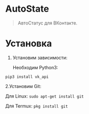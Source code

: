 # AutoState
> АвтоСтатус для ВКонтакте. 

# Установка
1. Установим зависимости:

   Необходим Python3:
   
  ```pip3 install vk_api```

2.Установим Git:

   Для Linux:
   ```sudo apt-get install git```
   
   Для Termux:
   ```pkg install git```
   
   
